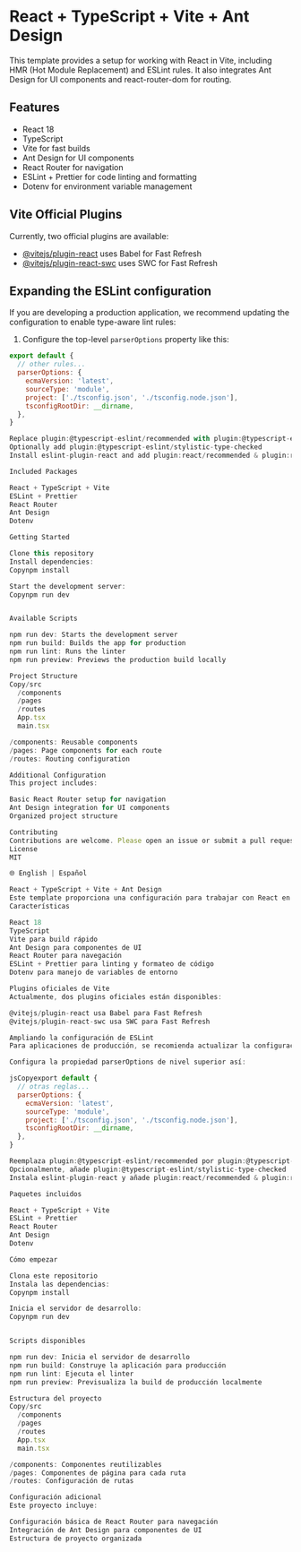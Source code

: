 # React + TypeScript + Vite + Ant Design

This template provides a setup for working with React in Vite, including HMR (Hot Module Replacement) and ESLint rules. It also integrates Ant Design for UI components and react-router-dom for routing.

## Features

- React 18
- TypeScript
- Vite for fast builds
- Ant Design for UI components
- React Router for navigation
- ESLint + Prettier for code linting and formatting
- Dotenv for environment variable management

## Vite Official Plugins

Currently, two official plugins are available:

- [@vitejs/plugin-react](https://github.com/vitejs/vite-plugin-react/blob/main/packages/plugin-react/README.md) uses Babel for Fast Refresh
- [@vitejs/plugin-react-swc](https://github.com/vitejs/vite-plugin-react-swc) uses SWC for Fast Refresh

## Expanding the ESLint configuration

If you are developing a production application, we recommend updating the configuration to enable type-aware lint rules:

1. Configure the top-level `parserOptions` property like this:

```js
export default {
  // other rules...
  parserOptions: {
    ecmaVersion: 'latest',
    sourceType: 'module',
    project: ['./tsconfig.json', './tsconfig.node.json'],
    tsconfigRootDir: __dirname,
  },
}

Replace plugin:@typescript-eslint/recommended with plugin:@typescript-eslint/recommended-type-checked or plugin:@typescript-eslint/strict-type-checked
Optionally add plugin:@typescript-eslint/stylistic-type-checked
Install eslint-plugin-react and add plugin:react/recommended & plugin:react/jsx-runtime to the extends list

Included Packages

React + TypeScript + Vite
ESLint + Prettier
React Router
Ant Design
Dotenv

Getting Started

Clone this repository
Install dependencies:
Copynpm install

Start the development server:
Copynpm run dev


Available Scripts

npm run dev: Starts the development server
npm run build: Builds the app for production
npm run lint: Runs the linter
npm run preview: Previews the production build locally

Project Structure
Copy/src
  /components
  /pages
  /routes
  App.tsx
  main.tsx

/components: Reusable components
/pages: Page components for each route
/routes: Routing configuration

Additional Configuration
This project includes:

Basic React Router setup for navigation
Ant Design integration for UI components
Organized project structure

Contributing
Contributions are welcome. Please open an issue or submit a pull request with your changes.
License
MIT

🌐 English | Español

React + TypeScript + Vite + Ant Design
Este template proporciona una configuración para trabajar con React en Vite, incluyendo HMR (Hot Module Replacement) y reglas de ESLint. Además, integra Ant Design para la interfaz de usuario y react-router-dom para el enrutamiento.
Características

React 18
TypeScript
Vite para build rápido
Ant Design para componentes de UI
React Router para navegación
ESLint + Prettier para linting y formateo de código
Dotenv para manejo de variables de entorno

Plugins oficiales de Vite
Actualmente, dos plugins oficiales están disponibles:

@vitejs/plugin-react usa Babel para Fast Refresh
@vitejs/plugin-react-swc usa SWC para Fast Refresh

Ampliando la configuración de ESLint
Para aplicaciones de producción, se recomienda actualizar la configuración para habilitar reglas de lint con conocimiento de tipos:

Configura la propiedad parserOptions de nivel superior así:

jsCopyexport default {
  // otras reglas...
  parserOptions: {
    ecmaVersion: 'latest',
    sourceType: 'module',
    project: ['./tsconfig.json', './tsconfig.node.json'],
    tsconfigRootDir: __dirname,
  },
}

Reemplaza plugin:@typescript-eslint/recommended por plugin:@typescript-eslint/recommended-type-checked o plugin:@typescript-eslint/strict-type-checked
Opcionalmente, añade plugin:@typescript-eslint/stylistic-type-checked
Instala eslint-plugin-react y añade plugin:react/recommended & plugin:react/jsx-runtime a la lista de extends

Paquetes incluidos

React + TypeScript + Vite
ESLint + Prettier
React Router
Ant Design
Dotenv

Cómo empezar

Clona este repositorio
Instala las dependencias:
Copynpm install

Inicia el servidor de desarrollo:
Copynpm run dev


Scripts disponibles

npm run dev: Inicia el servidor de desarrollo
npm run build: Construye la aplicación para producción
npm run lint: Ejecuta el linter
npm run preview: Previsualiza la build de producción localmente

Estructura del proyecto
Copy/src
  /components
  /pages
  /routes
  App.tsx
  main.tsx

/components: Componentes reutilizables
/pages: Componentes de página para cada ruta
/routes: Configuración de rutas

Configuración adicional
Este proyecto incluye:

Configuración básica de React Router para navegación
Integración de Ant Design para componentes de UI
Estructura de proyecto organizada